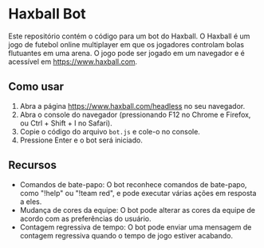 # Haxball Bot

Este repositório contém o código para um bot do Haxball. O Haxball é um jogo de futebol online multiplayer em que os jogadores controlam bolas flutuantes em uma arena. O jogo pode ser jogado em um navegador e é acessível em https://www.haxball.com.

## Como usar

1. Abra a página https://www.haxball.com/headless no seu navegador.
2. Abra o console do navegador (pressionando F12 no Chrome e Firefox, ou Ctrl + Shift + I no Safari).
3. Copie o código do arquivo `bot.js` e cole-o no console.
4. Pressione Enter e o bot será iniciado. 

## Recursos

- Comandos de bate-papo: O bot reconhece comandos de bate-papo, como "!help" ou "!team red", e pode executar várias ações em resposta a eles.
- Mudança de cores da equipe: O bot pode alterar as cores da equipe de acordo com as preferências do usuário.
- Contagem regressiva de tempo: O bot pode enviar uma mensagem de contagem regressiva quando o tempo de jogo estiver acabando.
